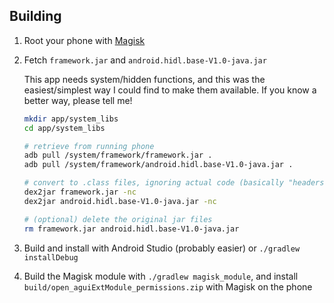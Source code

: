 ## Building

1. Root your phone with [Magisk](https://topjohnwu.github.io/Magisk/install.html)
2. Fetch `framework.jar` and `android.hidl.base-V1.0-java.jar`

   This app needs system/hidden functions, and this was the easiest/simplest way I could find to make them available.
   If you know a better way, please tell me!

   ```bash
   mkdir app/system_libs
   cd app/system_libs

   # retrieve from running phone
   adb pull /system/framework/framework.jar .
   adb pull /system/framework/android.hidl.base-V1.0-java.jar .

   # convert to .class files, ignoring actual code (basically "headers" only)
   dex2jar framework.jar -nc
   dex2jar android.hidl.base-V1.0-java.jar -nc

   # (optional) delete the original jar files
   rm framework.jar android.hidl.base-V1.0-java.jar
   ```

3. Build and install with Android Studio (probably easier) or `./gradlew installDebug`
4. Build the Magisk module with `./gradlew magisk_module`, and install `build/open_aguiExtModule_permissions.zip` with Magisk on the phone
